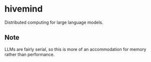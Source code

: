 # hivemind
Distributed computing for large language models.

## Note
LLMs are fairly serial, so this is more of an accommodation for memory rather than performance.
